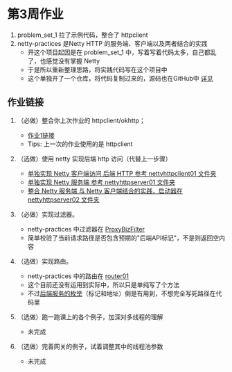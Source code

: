 # 第3周作业
1. problem_set_1 拉了示例代码，整合了 httpclient
2. netty-practices 是Netty HTTP 的服务端、客户端以及两者结合的实践
    - 开这个项目起因是在 problem_set_1 中，写着写着代码太多，自己都乱了，也感觉没有掌握 Netty
    - 于是所以重新整理思路，将实践代码写在这个项目中 
    - 这个单独开了一个仓库，将代码复制过来的，源码也在GitHub中 [详见](https://github.com/junyangwei/netty-practices)

## 作业链接
1. （必做）整合你上次作业的 httpclient/okhttp；
    - [作业1链接](https://github.com/junyangwei/java-problem-sets/tree/main/03concurrency/problem_set_1/src/main/java/outbound/httpclient4)
    - Tips: 上一次的作业使用的是 httpclient

2. （选做）使用 netty 实现后端 http 访问（代替上一步骤）
    - [单独实现 Netty 客户端访问 后端 HTTP 参考 nettyhttpclient01 文件夹](https://github.com/junyangwei/netty-practices/tree/main/src/main/java/nettyhttpclient01) 
    - [单独实现 Netty 服务端 参考 nettyhttpserver01 文件夹](https://github.com/junyangwei/netty-practices/tree/main/src/main/java/nettyhttpserver01) 
    - [整合 Netty 服务端 与 Netty 客户端结合的实践，启动器在 nettyhttpserver02 文件夹](https://github.com/junyangwei/netty-practices/tree/main/src/main/java/nettyhttpserver02)

3. （必做）实现过滤器。
    - netty-practices 中过滤器在 [ProxyBizFilter](https://github.com/junyangwei/netty-practices/blob/main/src/main/java/filter01/ProxyBizFilter.java)
    - 简单校验了当前请求路径是否包含预期的"后端API标记"，不是则返回空内容

4. （选做）实现路由。
    - netty-practices 中的路由在 [router01](https://github.com/junyangwei/netty-practices/tree/main/src/main/java/router01)
    - 这个目前还没有运用到实际中，所以只是单纯写了个方法
    - 不过[后端服务的枚举](https://github.com/junyangwei/netty-practices/blob/main/src/main/java/router01/ApiTagEnum.java)（标记和地址）倒是有用到，不想完全写死路径在代码里

5. （选做）跑一跑课上的各个例子，加深对多线程的理解
    - 未完成 

6. （选做）完善网关的例子，试着调整其中的线程池参数
    - 未完成 

